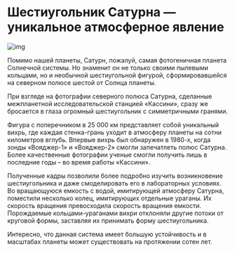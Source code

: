 # Шестиугольник Сатурна — уникальное атмосферное явление

![img](https://mydiscoveries.ru/wp-content/uploads/2017/02/shestiugolnik-saturna.jpg)

Помимо нашей планеты, Сатурн, пожалуй, самая фотогеничная планета Солнечной системы. Но знаменит он не только своими пылевыми кольцами, но и необычной шестиугольной фигурой, сформировавшейся на северном полюсе шестой от Солнца планеты.

При взгляде на фотографии северного полюса Сатурна, сделанные межпланетной исследовательской станцией «Кассини», сразу же бросается в глаза огромный шестиугольник с симметричными гранями.

Фигура с поперечником в 25 000 км представляет собой уникальный вихрь, где каждая стенка-грань уходит в атмосферу планеты на сотни километров вглубь. Впервые вихрь был обнаружен в 1980-х, когда зонды «Вояджер-1» и «Вояджер-2» смогли запечатлеть полюс Сатурна. Более качественные фотографии ученые смогли получить лишь в последние годы – во время работы «Кассини».

Полученные кадры позволили более подробно изучить возникновение шестиугольника и даже смоделировать его в лабораторных условиях. Во вращающуюся емкость с водой, имитирующей атмосферу Сатурна, поместили несколько колец, имитирующих отдельные ураганы. Их скорость вращения превосходила скорость вращения емкости. Порождаемые кольцами-ураганами вихри отклоняли другие потоки от круговой формы, заставляя их принимать форму шестиугольника.

Интересно, что данная система имеет большую устойчивость и в масштабах планеты может существовать на протяжении сотен лет.